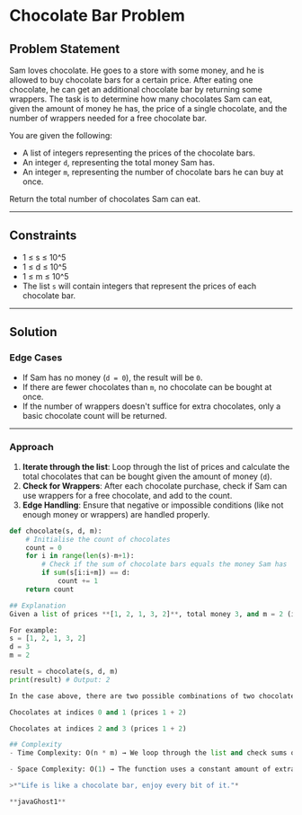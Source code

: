 # Chocolate Bar Problem

## Problem Statement

Sam loves chocolate. He goes to a store with some money, and he is allowed to buy chocolate bars for a certain price. After eating one chocolate, he can get an additional chocolate bar by returning some wrappers. The task is to determine how many chocolates Sam can eat, given the amount of money he has, the price of a single chocolate, and the number of wrappers needed for a free chocolate bar.

You are given the following:
- A list of integers representing the prices of the chocolate bars.
- An integer `d`, representing the total money Sam has.
- An integer `m`, representing the number of chocolate bars he can buy at once.

Return the total number of chocolates Sam can eat.

---

## Constraints

- 1 ≤ s ≤ 10^5
- 1 ≤ d ≤ 10^5
- 1 ≤ m ≤ 10^5
- The list `s` will contain integers that represent the prices of each chocolate bar.

---

## Solution

### Edge Cases

- If Sam has no money (`d = 0`), the result will be `0`.
- If there are fewer chocolates than `m`, no chocolate can be bought at once.
- If the number of wrappers doesn't suffice for extra chocolates, only a basic chocolate count will be returned.

---

### Approach

1. **Iterate through the list**: Loop through the list of prices and calculate the total chocolates that can be bought given the amount of money (`d`).
2. **Check for Wrappers**: After each chocolate purchase, check if Sam can use wrappers for a free chocolate, and add to the count.
3. **Edge Handling**: Ensure that negative or impossible conditions (like not enough money or wrappers) are handled properly.

```python
def chocolate(s, d, m):
    # Initialise the count of chocolates
    count = 0
    for i in range(len(s)-m+1):
        # Check if the sum of chocolate bars equals the money Sam has
        if sum(s[i:i+m]) == d:
            count += 1
    return count

## Explanation
Given a list of prices **[1, 2, 1, 3, 2]**, total money 3, and m = 2 (indicating Sam buys 2 chocolates at once), the function calculates how many combinations of the 2 chocolates **sum** up to the available money.

For example:
s = [1, 2, 1, 3, 2] 
d = 3             
m = 2   

result = chocolate(s, d, m)
print(result) # Output: 2

In the case above, there are two possible combinations of two chocolates that sum up to 3:

Chocolates at indices 0 and 1 (prices 1 + 2)

Chocolates at indices 2 and 3 (prices 1 + 2)

## Complexity
- Time Complexity: O(n * m) → We loop through the list and check sums of sublists of size m.

- Space Complexity: O(1) → The function uses a constant amount of extra space.

>*"Life is like a chocolate bar, enjoy every bit of it."*

**javaGhost1**